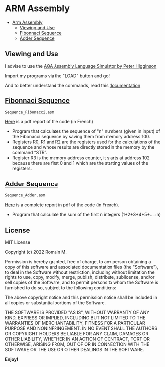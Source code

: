 # ARM Assembly
- [Arm Assembly](https://github.com/4strium/ARM-Assembly#arm-assembly)
    - [Viewing and Use](https://github.com/4strium/ARM-Assembly#viewing-and-use)
    -  [Fibonnaci Sequence](https://github.com/4strium/ARM-Assembly#fibonnaci-sequence)
    -  [Adder Sequence](https://github.com/4strium/ARM-Assembly#adder-sequence)

## Viewing and Use

I advise to use the [AQA Assembly Language Simulator by Peter Higginson](https://www.peterhigginson.co.uk/AQA/)

Import my programs via the "LOAD" button and go!

And to better understand the commands, read this [documentation](https://www.peterhigginson.co.uk/AQA/info.html)

## [Fibonnaci Sequence](https://github.com/4strium/ARM-Assembly/blob/main/Sequence_Fibonacci.asm)

```sh
Sequence_Fibonacci.asm
```
[Here](https://bit.ly/3LO3lgW) is a pdf report of the code (in French)
- Program that calculates the sequence of "n" numbers (given in input) of the Fibonacci sequence by saving them from memory address 100.
- Registers R0, R1 and R2 are the registers used for the calculations of the sequence and whose results are directly stored in the memory by the command “STR”.
- Register R3 is the memory address counter, it starts at address 102 because there are first 0 and 1 which are the starting values of the registers.  

## [Adder Sequence](https://github.com/4strium/ARM-Assembly/blob/main/Sequence_Adder.asm)

```sh
Sequence_Adder.asm
```
[Here](https://bit.ly/3DRLQJY) is a complete report in pdf of the code (in French).
- Program that calculate the sum of the first n integers (1+2+3+4+5+...+n)

## License

MIT License

Copyright (c) 2022 Romain M.

Permission is hereby granted, free of charge, to any person obtaining a copy
of this software and associated documentation files (the "Software"), to deal
in the Software without restriction, including without limitation the rights
to use, copy, modify, merge, publish, distribute, sublicense, and/or sell
copies of the Software, and to permit persons to whom the Software is
furnished to do so, subject to the following conditions:

The above copyright notice and this permission notice shall be included in all
copies or substantial portions of the Software.

THE SOFTWARE IS PROVIDED "AS IS", WITHOUT WARRANTY OF ANY KIND, EXPRESS OR
IMPLIED, INCLUDING BUT NOT LIMITED TO THE WARRANTIES OF MERCHANTABILITY,
FITNESS FOR A PARTICULAR PURPOSE AND NONINFRINGEMENT. IN NO EVENT SHALL THE
AUTHORS OR COPYRIGHT HOLDERS BE LIABLE FOR ANY CLAIM, DAMAGES OR OTHER
LIABILITY, WHETHER IN AN ACTION OF CONTRACT, TORT OR OTHERWISE, ARISING FROM,
OUT OF OR IN CONNECTION WITH THE SOFTWARE OR THE USE OR OTHER DEALINGS IN THE
SOFTWARE.

**Enjoy!**
